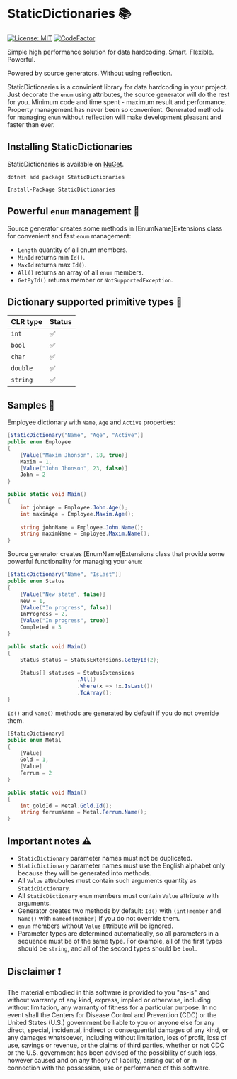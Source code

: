 # StaticDictionaries 📚
[![License: MIT](https://img.shields.io/badge/License-MIT-yellow.svg)](https://opensource.org/licenses/MIT)
[![CodeFactor](https://www.codefactor.io/repository/github/mmaximus111/staticdictionaries/badge)](https://www.codefactor.io/repository/github/mmaximus111/staticdictionaries)

Simple high performance solution for data hardcoding.
Smart. Flexible. Powerful.

Powered by source generators. Without using reflection.

StaticDictionaries is a convinient library for data hardcoding in your project.
Just decorate the `enum` using attributes, the source generator will do the rest for you.
Minimum code and time spent - maximum result and performance. Property management has never been so convenient.
Generated methods for managing `enum` without reflection will make development pleasant and faster than ever.

## Installing StaticDictionaries

StaticDictionaries is available on [NuGet](https://www.nuget.org/packages/StaticDictionaries).

```
dotnet add package StaticDictionaries

Install-Package StaticDictionaries
```

## Powerful `enum` management 🦾

Source generator creates some methods in [EnumName]Extensions class for convenient and fast `enum` management:

* `Length` quantity of all enum members.
* `MinId` returns min `Id()`.
* `MaxId` returns max `Id()`.
* `All()` returns an array of all `enum` members.
* `GetById()` returns member or `NotSupportedException`.

## Dictionary supported primitive types 🗿

|  CLR type  | Status | 
|------------|-------|
| `int`   |✅|
| `bool`   |✅|
| `char`   |✅|
| `double`   |✅|
| `string`   |✅|

## Samples 🤝

Employee dictionary with `Name`, `Age` and `Active` properties:
```csharp
[StaticDictionary("Name", "Age", "Active")]
public enum Employee
{
    [Value("Maxim Jhonson", 18, true)]
    Maxim = 1,
    [Value("John Jhonson", 23, false)]
    John = 2
}

public static void Main()
{
    int johnAge = Employee.John.Age();
    int maximAge = Employee.Maxim.Age();
    
    string johnName = Employee.John.Name();
    string maximName = Employee.Maxim.Name();
}

```
Source generator creates [EnumName]Extensions class that provide some powerful functionality for managing your `enum`:
```csharp
[StaticDictionary("Name", "IsLast")]
public enum Status
{
    [Value("New state", false)]
    New = 1,
    [Value("In progress", false)]
    InProgress = 2,
    [Value("In progress", true)]
    Completed = 3
}

public static void Main()
{
    Status status = StatusExtensions.GetById(2);
    
    Status[] statuses = StatusExtensions
                      .All()
                      .Where(x => !x.IsLast())
                      .ToArray();
}

```
`Id()` and `Name()` methods are generated by default if you do not override them.
```csharp
[StaticDictionary]
public enum Metal
{
    [Value]
    Gold = 1,
    [Value]
    Ferrum = 2
}

public static void Main()
{
    int goldId = Metal.Gold.Id(); 
    string ferrumName = Metal.Ferrum.Name();
}

```

## Important notes ⚠️

* `StaticDictionary` parameter names must not be duplicated.
* `StaticDictionary` parameter names must use the English alphabet only because they will be generated into methods.
* All `Value` attrubutes must contain such arguments quantity as `StaticDictionary`.
* All `StaticDictionary` `enum` members must contain `Value` attribute with arguments. 
* Generator creates two methods by default: `Id()` with `(int)member` and `Name()` with `nameof(member)` if you do not override them.
* `enum` members without `Value` attribute will be ignored.
* Parameter types are determined automatically, so all parameters in a sequence must be of the same type.
For example, all of the first types should be `string`, and all of the second types should be `bool`.

## Disclaimer ❗️
The material embodied in this software is provided to you "as-is" and without warranty of any kind, express, implied or otherwise, including without limitation, any warranty of fitness for a particular purpose. In no event shall the Centers for Disease Control and Prevention (CDC) or the United States (U.S.) government be liable to you or anyone else for any direct, special, incidental, indirect or consequential damages of any kind, or any damages whatsoever, including without limitation, loss of profit, loss of use, savings or revenue, or the claims of third parties, whether or not CDC or the U.S. government has been advised of the possibility of such loss, however caused and on any theory of liability, arising out of or in connection with the possession, use or performance of this software.
